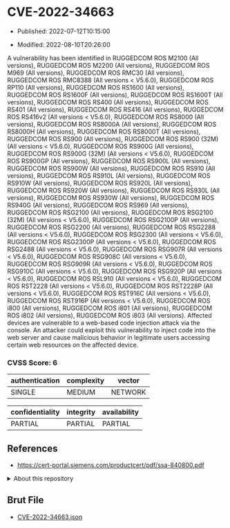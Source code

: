 # CVE-2022-34663

- Published: 2022-07-12T10:15:00

- Modified: 2022-08-10T20:26:00

A vulnerability has been identified in RUGGEDCOM ROS M2100 (All versions), RUGGEDCOM ROS M2200 (All versions), RUGGEDCOM ROS M969 (All versions), RUGGEDCOM ROS RMC30 (All versions), RUGGEDCOM ROS RMC8388 (All versions < V5.6.0), RUGGEDCOM ROS RP110 (All versions), RUGGEDCOM ROS RS1600 (All versions), RUGGEDCOM ROS RS1600F (All versions), RUGGEDCOM ROS RS1600T (All versions), RUGGEDCOM ROS RS400 (All versions), RUGGEDCOM ROS RS401 (All versions), RUGGEDCOM ROS RS416 (All versions), RUGGEDCOM ROS RS416v2 (All versions < V5.6.0), RUGGEDCOM ROS RS8000 (All versions), RUGGEDCOM ROS RS8000A (All versions), RUGGEDCOM ROS RS8000H (All versions), RUGGEDCOM ROS RS8000T (All versions), RUGGEDCOM ROS RS900 (All versions), RUGGEDCOM ROS RS900 (32M) (All versions < V5.6.0), RUGGEDCOM ROS RS900G (All versions), RUGGEDCOM ROS RS900G (32M) (All versions < V5.6.0), RUGGEDCOM ROS RS900GP (All versions), RUGGEDCOM ROS RS900L (All versions), RUGGEDCOM ROS RS900W (All versions), RUGGEDCOM ROS RS910 (All versions), RUGGEDCOM ROS RS910L (All versions), RUGGEDCOM ROS RS910W (All versions), RUGGEDCOM ROS RS920L (All versions), RUGGEDCOM ROS RS920W (All versions), RUGGEDCOM ROS RS930L (All versions), RUGGEDCOM ROS RS930W (All versions), RUGGEDCOM ROS RS940G (All versions), RUGGEDCOM ROS RS969 (All versions), RUGGEDCOM ROS RSG2100 (All versions), RUGGEDCOM ROS RSG2100 (32M) (All versions < V5.6.0), RUGGEDCOM ROS RSG2100P (All versions), RUGGEDCOM ROS RSG2200 (All versions), RUGGEDCOM ROS RSG2288 (All versions < V5.6.0), RUGGEDCOM ROS RSG2300 (All versions < V5.6.0), RUGGEDCOM ROS RSG2300P (All versions < V5.6.0), RUGGEDCOM ROS RSG2488 (All versions < V5.6.0), RUGGEDCOM ROS RSG907R (All versions < V5.6.0), RUGGEDCOM ROS RSG908C (All versions < V5.6.0), RUGGEDCOM ROS RSG909R (All versions < V5.6.0), RUGGEDCOM ROS RSG910C (All versions < V5.6.0), RUGGEDCOM ROS RSG920P (All versions < V5.6.0), RUGGEDCOM ROS RSL910 (All versions < V5.6.0), RUGGEDCOM ROS RST2228 (All versions < V5.6.0), RUGGEDCOM ROS RST2228P (All versions < V5.6.0), RUGGEDCOM ROS RST916C (All versions < V5.6.0), RUGGEDCOM ROS RST916P (All versions < V5.6.0), RUGGEDCOM ROS i800 (All versions), RUGGEDCOM ROS i801 (All versions), RUGGEDCOM ROS i802 (All versions), RUGGEDCOM ROS i803 (All versions). Affected devices are vulnerable to a web-based code injection attack via the console. An attacker could exploit this vulnerability to inject code into the web server and cause malicious behavior in legitimate users accessing certain web resources on the affected device.

### CVSS Score: **6**

| authentication | complexity | vector |
| --- | --- | --- |
| SINGLE | MEDIUM | NETWORK |

| confidentiality | integrity | availability |
| --- | --- | --- |
| PARTIAL | PARTIAL | PARTIAL |

## References

* https://cert-portal.siemens.com/productcert/pdf/ssa-840800.pdf

<details>
<summary>About this repository</summary> 

  This repository is part of the project [Live Hack CVE](https://github.com/Live-Hack-CVE). Main website can be found [www.live-hack.org](https://www.live-hack.org) 
  
  Made by [Sn0wAlice](https://github.com/Sn0wAlice) for the people that care about security and need to have a feed of the latest CVEs. Hope you enjoy it, don't forget to star the repo and follow me on [Twitter](https://twitter.com/Sn0wAlice) and [Github](https://github.com/Sn0wAlice). And that is my [personnal website](https://www.alice-snow.me/)

  - [Home Page](https://github.com/Live-Hack-CVE)
  - [Framework](https://github.com/Live-Hack-CVE/cve-framework)
  - [CVE database](https://github.com/Live-Hack-CVE/full_database)
  - [Changelog](https://github.com/Live-Hack-CVE/Changelog)
</details>

## Brut File

* [CVE-2022-34663.json](https://raw.githubusercontent.com/Live-Hack-CVE/full_database/main/cves/2022/CVE-2022-34663.json)


